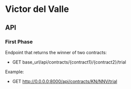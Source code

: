# Victor del Valle

## API

### First Phase

Endpoint that returns the winner of two contracts:
- GET base_url/api/contracts/{contract1}/{contract2}/trial

Example: 
- GET http://0.0.0.0:8000/api/contracts/KN/NNV/trial